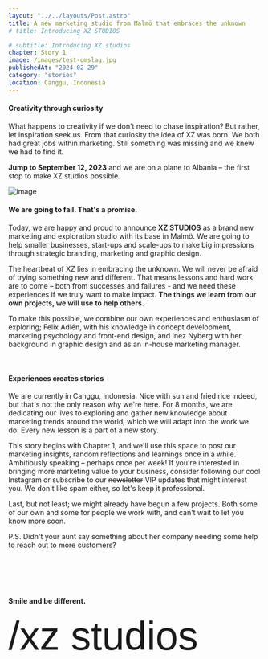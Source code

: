 ```yaml
---
layout: "../../layouts/Post.astro"
title: A new marketing studio from Malmö that embraces the unknown
# title: Introducing XZ STUDIOS

# subtitle: Introducing XZ studios
chapter: Story 1
image: /images/test-omslag.jpg
publishedAt: "2024-02-29"
category: "stories"
location: Canggu, Indonesia
---
```


#### Creativity through curiosity

What happens to creativity if we don't need to chase inspiration? But rather, let inspiration seek us. From that curiosity the idea of XZ was born. We both had great jobs within marketing. Still something was missing and we knew we had to find it.

**Jump to September 12, 2023** and we are on a plane to Albania – the first stop to make XZ studios possible.

![image](/images/DSCF9276-3.png)

#### We are going to fail. That's a promise.

Today, we are happy and proud to announce <span style="font-weight: 600;">XZ STUDIOS</span> as a brand new marketing and exploration studio with its base in Malmö. We are going to help smaller businesses, start-ups and scale-ups to make big impressions through strategic branding, marketing and graphic design.

The heartbeat of XZ lies in embracing the unknown. We will never be afraid of trying something new and different. That means lessons and hard work are to come – both from successes and failures - and we need these experiences if we truly want to make impact. <span style="font-weight: 600;">The things we learn from our own projects, we will use to help others.</span>

To make this possible, we combine our own experiences and enthusiasm of exploring; Felix Adlén, with his knowledge in concept development, marketing psychology and front-end design, and Inez Nyberg with her background in graphic design and as an in-house marketing manager.

<script src="https://unpkg.com/@dotlottie/player-component@latest/dist/dotlottie-player.mjs" type="module"></script>

<dotlottie-player src="https://lottie.host/a6b56d3d-38d7-494f-ac62-212ecae105ca/ttW2qtMmUq.json" background="transparent" class="lottie-story1" speed="1" direction="1" playMode="normal" loop autoplay></dotlottie-player>

#### Experiences creates stories

We are currently in Canggu, Indonesia. Nice with sun and fried rice indeed, but that's not the only reason why we're here. For 8 months, we are dedicating our lives to exploring and gather new knowledge about marketing trends around the world, which we will adapt into the work we do. Every new lesson is a part of a new story.

This story begins with Chapter 1, and we'll use this space to post our marketing insights, random reflections and learnings once in a while. Ambitiously speaking – perhaps once per week! If you're interested in bringing more marketing value to your business, consider following our cool Instagram or subscribe to our ~~newsletter~~ VIP updates that might interest you. We don't like spam either, so let's keep it professional.

Last, but not least; we might already have begun a few projects. Both some of our own and some for people we work with, and can't wait to let you know more soon.

P.S. Didn't your aunt say something about her company needing some help to reach out to more customers?

<div class="hrSpace">
</div>
<strong>Smile and be different.</strong>

<h2 class="signature">/xz studios</h2>
<!-- 
<div id="blog-BGbox">
<span style="font-weight: 600";>XZ STUDIOS</span> helps small businesses to make big impressions. We specialize in marketing, advertising and graphic design with focus on building brands. With our base in Malmö, we use the world as our inspiration to explore new ideas. </div> -->

<!-- <div class="klaviyo-form-XuZYJB"></div>
<script async type="text/javascript" src="https://static.klaviyo.com/onsite/js/klaviyo.js?company_id=Y6DGXR"></script> -->

<style>

    .lottie-story1 {
 
        padding: 0rem;
        margin: 4rem 0rem;
      width: 100%;
      height: 100%;
    }
@media (min-width: 768px) {
    .lottie-story1 {
        padding: 1rem;
               padding: 6rem;
               margin: 0rem;
    }
}

    .hrSpace {
       padding: 1rem 0rem 4rem 0rem;
    }
.signature {
    font-family: "lindsey-signature", sans-serif;
    font-weight: 400;
    font-size: 5rem;
    margin-top: 1rem;
}


</style>
